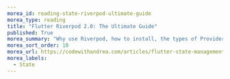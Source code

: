 ```yaml
---
morea_id: reading-state-riverpod-ultimate-guide
morea_type: reading
title: "Flutter Riverpod 2.0: The Ultimate Guide"
published: True
morea_summary: "Why use Riverpod, how to install, the types of Providers, and examples."
morea_sort_order: 10
morea_url: https://codewithandrea.com/articles/flutter-state-management-riverpod/
morea_labels:
  - State
---
```

